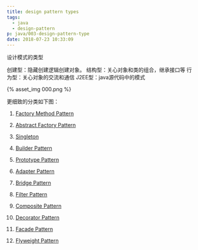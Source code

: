 ```yaml
---
title: design pattern types
tags:
  - java
  - design-pattern
p: java/003-design-pattern-type
date: 2018-07-23 10:33:09
---
```

设计模式的类型

创建型：隐藏创建逻辑创建对象。
结构型：关心对象和类的组合，继承接口等
行为型：关心对象的交流和通信
J2EE型：java源代码中的模式

{% asset_img 000.png %}

更细致的分类如下图：



1. [Factory Method Pattern](https://github.com/jimolonely/codes/tree/master/designpatternbyjava/src/main/java/jimo/factory)

2. [Abstract Factory Pattern](https://github.com/jimolonely/codes/tree/master/designpatternbyjava/src/main/java/jimo/abstract_factory)

3. [Singleton](https://github.com/jimolonely/codes/tree/master/designpatternbyjava/src/main/java/jimo/singleton)

4. [Builder Pattern](https://github.com/jimolonely/codes/tree/master/designpatternbyjava/src/main/java/jimo/builder)

5. [Prototype Pattern]()

6. [Adapter Pattern](https://github.com/jimolonely/codes/tree/master/designpatternbyjava/src/main/java/jimo/adapter)

7. [Bridge Pattern](https://github.com/jimolonely/codes/tree/master/designpatternbyjava/src/main/java/jimo/bridge)

8. [Filter Pattern](https://github.com/jimolonely/codes/tree/master/designpatternbyjava/src/main/java/jimo/filter)

9. [Composite Pattern](https://github.com/jimolonely/codes/tree/master/designpatternbyjava/src/main/java/jimo/composite)

10. [Decorator Pattern](https://github.com/jimolonely/codes/tree/master/designpatternbyjava/src/main/java/jimo/decorator)

11. [Facade Pattern](https://github.com/jimolonely/codes/tree/master/designpatternbyjava/src/main/java/jimo/facade)

12. [Flyweight Pattern](https://github.com/jimolonely/codes/tree/master/designpatternbyjava/src/main/java/jimo/flyweight)

